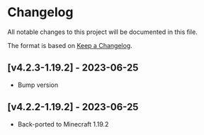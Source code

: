 # Changelog
All notable changes to this project will be documented in this file.

The format is based on [Keep a Changelog].

## [v4.2.3-1.19.2] - 2023-06-25
- Bump version

## [v4.2.2-1.19.2] - 2023-06-25
- Back-ported to Minecraft 1.19.2

[Keep a Changelog]: https://keepachangelog.com/en/1.0.0/
